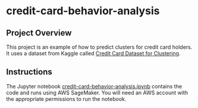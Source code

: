 # credit-card-behavior-analysis

## Project Overview
This project is an example of how to predict clusters for credit card holders. It uses a dataset from Kaggle called [Credit Card Dataset for Clustering](https://www.kaggle.com/datasets/arjunbhasin2013/ccdata/data).

## Instructions

The Jupyter notebook [credit-card-behavior-analysis.ipynb](https://github.com/chrispoole70/credit-card-behavior-analysis/blob/main/credit-card-behavior-analysis.ipynb) contains the code and runs using AWS SageMaker. You will need an AWS account with the appropriate permissions to run the notebook.
